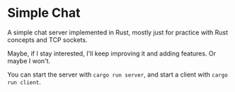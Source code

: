 # Simple Chat

A simple chat server implemented in Rust, mostly just for practice with Rust concepts and TCP sockets. 

Maybe, if I stay interested, I'll keep improving it and adding features. Or maybe I won't. 

You can start the server with `cargo run server`, and start a client with `cargo run client`. 
